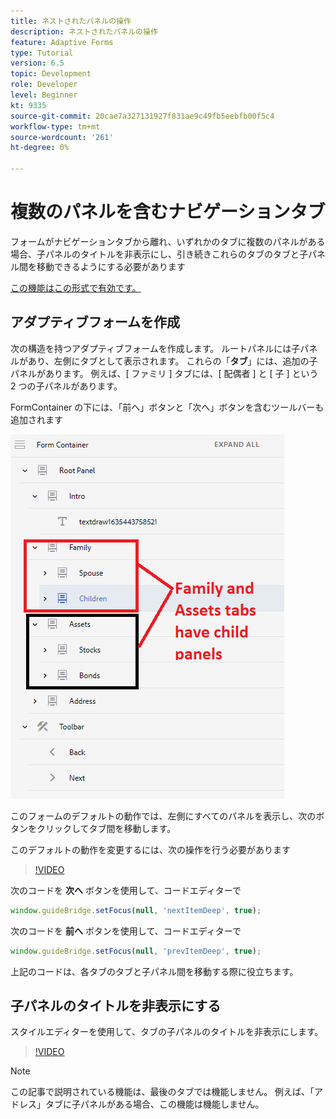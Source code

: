```yaml
---
title: ネストされたパネルの操作
description: ネストされたパネルの操作
feature: Adaptive Forms
type: Tutorial
version: 6.5
topic: Development
role: Developer
level: Beginner
kt: 9335
source-git-commit: 20cae7a327131927f831ae9c49fb5eebfb00f5c4
workflow-type: tm+mt
source-wordcount: '261'
ht-degree: 0%

---
```


# 複数のパネルを含むナビゲーションタブ

フォームがナビゲーションタブから離れ、いずれかのタブに複数のパネルがある場合、子パネルのタイトルを非表示にし、引き続きこれらのタブのタブと子パネル間を移動できるようにする必要があります

[この機能はこの形式で有効です。](https://forms.enablementadobe.com/content/forms/af/testnav1.html)




## アダプティブフォームを作成

次の構造を持つアダプティブフォームを作成します。 ルートパネルには子パネルがあり、左側にタブとして表示されます。 これらの「**タブ**」には、追加の子パネルがあります。 例えば、[ ファミリ ] タブには、[ 配偶者 ] と [ 子 ] という 2 つの子パネルがあります。

FormContainer の下には、「前へ」ボタンと「次へ」ボタンを含むツールバーも追加されます

![toolbar-spacing](assets/multiple-panels.png)



このフォームのデフォルトの動作では、左側にすべてのパネルを表示し、次のボタンをクリックしてタブ間を移動します。

このデフォルトの動作を変更するには、次の操作を行う必要があります

>[!VIDEO](https://video.tv.adobe.com/v/338369?quality=9&learn=on)


次のコードを **次へ** ボタンを使用して、コードエディターで

```javascript
window.guideBridge.setFocus(null, 'nextItemDeep', true);
```

次のコードを **前へ** ボタンを使用して、コードエディターで

```javascript
window.guideBridge.setFocus(null, 'prevItemDeep', true);
```

上記のコードは、各タブのタブと子パネル間を移動する際に役立ちます。

## 子パネルのタイトルを非表示にする

スタイルエディターを使用して、タブの子パネルのタイトルを非表示にします。

>[!VIDEO](https://video.tv.adobe.com/v/338370?quality=9&learn=on)

>[!NOTE]
>
>この記事で説明されている機能は、最後のタブでは機能しません。 例えば、「アドレス」タブに子パネルがある場合、この機能は機能しません。
